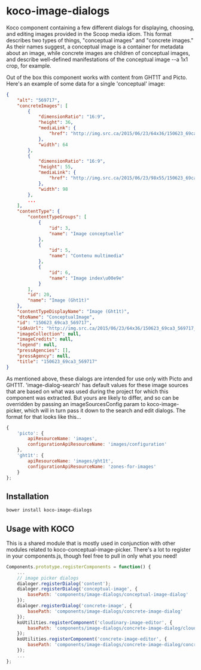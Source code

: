 # koco-image-dialogs

Koco component containing a few different dialogs for displaying, choosing, and editing images provided in the Scoop media idiom. This format describes two types of things, "conceptual images" and "concrete images." As their names suggest, a conceptual image is a container for metadata about an image, while concrete images are children of conceptual images, and describe well-defined manifestations of the conceptual image --a 1x1 crop, for example.

Out of the box this component works with content from GHT1T and Picto. Here's an example of some data for a single 'conceptual' image:

```json
{
    "alt": "569717",
    "concreteImages": [
        {
            "dimensionRatio": "16:9",
            "height": 36,
            "mediaLink": {
                "href": "http://img.src.ca/2015/06/23/64x36/150623_69ca3_569717_1.jpg"
            },
            "width": 64
        },
        {
            "dimensionRatio": "16:9",
            "height": 55,
            "mediaLink": {
                "href": "http://img.src.ca/2015/06/23/98x55/150623_69ca3_569717_sn98.jpg"
            },
            "width": 98
        },
        ...
    ],
    "contentType": {
        "contentTypeGroups": [
            {
                "id": 3,
                "name": "Image conceptuelle"
            },
            {
                "id": 5,
                "name": "Contenu multimedia"
            },
            {
                "id": 6,
                "name": "Image index\u00e9e"
            }
        ],
        "id": 20,
        "name": "Image (Ght1t)"
    },
    "contentTypeDisplayName": "Image (Ght1t)",
    "dtoName": "ConceptualImage",
    "id": "150623_69ca3_569717",
    "idAsUrl": "http://img.src.ca/2015/06/23/64x36/150623_69ca3_569717_1.jpg",
    "imageCollection": null,
    "imageCredits": null,
    "legend": null,
    "pressAgencies": [],
    "pressAgency": null,
    "title": "150623_69ca3_569717"
}
```

As mentioned above, these dialogs are intended for use only with Picto and GHT1T. 'image-dialog-search' has default values for these image sources that are based on what was used during the project for which this component was extracted. But yours are likely to differ, and so can be overridden by passing an imageSourcesConfig param to koco-image-picker, which will in turn pass it down to the search and edit dialogs. The format for that looks like this...

```javascript
{
    'picto': {
        apiResourceName: 'images',
        configurationApiResourceName: 'images/configuration'
    },
    'ght1t': {
        apiResourceName: 'images/ght1t',
        configurationApiResourceName: 'zones-for-images'
    }
};
```


## Installation

```bash
bower install koco-image-dialogs
```


## Usage with KOCO

This is a shared module that is mostly used in conjunction with other modules related to koco-conceptual-image-picker. There's a lot to register in your components.js, though feel free to pull in only what you need!

```javascript
Components.prototype.registerComponents = function() {
    ...
    // image picker dialogs
    dialoger.registerDialog('content');
    dialoger.registerDialog('conceptual-image', {
        basePath: 'components/image-dialogs/conceptual-image-dialog'
    });
    dialoger.registerDialog('concrete-image', {
        basePath: 'components/image-dialogs/concrete-image-dialog'
    });
    koUtilities.registerComponent('cloudinary-image-editor', {
        basePath: 'components/image-dialogs/concrete-image-dialog/cloudinary-image-editor'
    });
    koUtilities.registerComponent('concrete-image-editor', {
        basePath: 'components/image-dialogs/concrete-image-dialog/concrete-image-editor'
    });
    ...
};
```